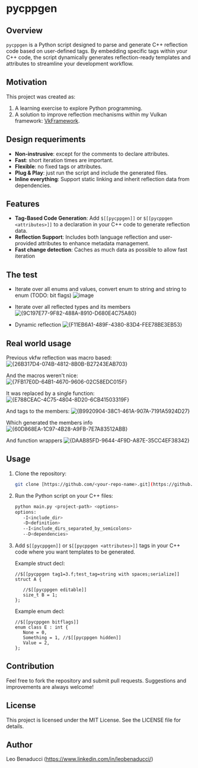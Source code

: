 # pycppgen

## Overview
`pycppgen` is a Python script designed to parse and generate C++ reflection code based on user-defined tags. By embedding specific tags within your C++ code, the script dynamically generates reflection-ready templates and attributes to streamline your development workflow.

## Motivation
This project was created as:
1. A learning exercise to explore Python programming.
2. A solution to improve reflection mechanisms within my Vulkan framework: [VkFramework](https://leobenaducci.visualstudio.com/VkFramework).

## Design requeriments
- **Non-instrusive**: except for the comments to declare attributes.
- **Fast**: short iteration times are important.
- **Flexible**: no fixed tags or attributes.
- **Plug & Play**: just run the script and include the generated files.
- **Inline everything**: Support static linking and inherit reflection data from dependencies.

## Features
- **Tag-Based Code Generation**: Add `$[[pycppgen]]` or `$[[pycppgen <attributes>]]` to a declaration in your C++ code to generate reflection data.
- **Reflection Support**: Includes both language reflection and user-provided attributes to enhance metadata management.
- **Fast change detection**: Caches as much data as possible to allow fast iteration

## The test
- Iterate over all enums and values, convert enum to string and string to enum (TODO: bit flags)
![image](https://github.com/user-attachments/assets/da24781d-aed4-466d-af34-9cfffd8a2ea0)

- Iterate over all reflected types and its members
![{9C197E77-9F82-488A-8910-D680E4C75A80}](https://github.com/user-attachments/assets/3547d9a1-2a7d-4b4b-91f7-525797294ebc)

- Dynamic reflection
![{F11EB6A1-489F-4380-83D4-FEE78BE3EB53}](https://github.com/user-attachments/assets/048ec28d-aae9-4ea5-bd37-c1d95c98faae)

## Real world usage
Previous vkfw reflection was macro based:
![{26B317D4-074B-4812-8B0B-B27243EAB703}](https://github.com/user-attachments/assets/10f9bf32-23e8-476e-9422-35c7487fb947)

And the macros weren't nice:
![{7FB17E0D-64B1-4670-9606-02C58EDC015F}](https://github.com/user-attachments/assets/b8d86a31-c4e7-4c55-9ed1-6cd758e8846b)

It was replaced by a single function:
![{E788CEAC-4C75-4804-8D20-6CB41503319F}](https://github.com/user-attachments/assets/92810a0c-603d-4230-9424-3f597e7065b8)

And tags to the members:
![{B9920904-38C1-461A-907A-7191A5924D27}](https://github.com/user-attachments/assets/4a5d9fc2-f843-4d6b-b376-d80c85c1ccb2)

Which generated the members info
![{60D868EA-1C97-4B28-A9FB-7E7A83512ABB}](https://github.com/user-attachments/assets/4346d83c-d0f7-4836-954a-d469e904d349)

And function wrappers
![{DAAB85FD-9644-4F9D-A87E-35CC4EF38342}](https://github.com/user-attachments/assets/798f4808-3de5-4a11-ba4a-feca16a3c5af)

## Usage
1. Clone the repository:
   ```bash
   git clone [https://github.com/<your-repo-name>.git](https://github.com/leobenaducci/pycppgen.git)
   ```
2. Run the Python script on your C++ files:
   ```bash
   python main.py <project-path> <options>
   options:
      -I<include_dir>
      -D<definition>
      --I<include_dirs_separated_by_semicolons>
      --D<dependencies>
   ```
3. Add `$[[pycppgen]]` or `$[[pycppgen <attributes>]]` tags in your C++ code where you want templates to be generated.

   Example struct decl: 
      ```
      //$[[pycppgen tag1=3.f;test_tag=string with spaces;serialize]]
      struct A {

         //$[[pycppgen editable]]
         size_t B = 1;
      };
      ```
   
   Example enum decl: 
      ```
      //$[[pycppgen bitflags]]
      enum class E : int {
         None = 0,
         Something = 1, //$[[pycppgen hidden]]
         Value = 2,
      };
      ```

## Contribution
Feel free to fork the repository and submit pull requests. Suggestions and improvements are always welcome!

## License
This project is licensed under the MIT License. See the LICENSE file for details.

## Author
Leo Benaducci (https://www.linkedin.com/in/leobenaducci/)
